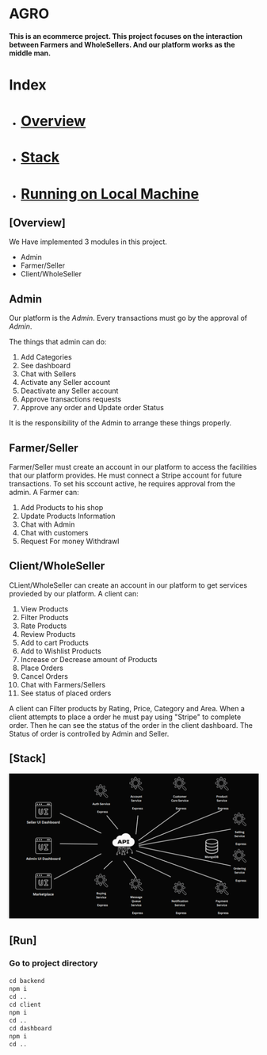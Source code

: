 # AGRO 
#### This is an ecommerce project. This project focuses on the interaction between Farmers and WholeSellers. And our platform works as the middle man.


# Index

- # [Overview](#overview)
- # [Stack](#stack)
- # [Running on Local Machine](#run)

## [Overview]

We Have implemented 3 modules in this project.  
- Admin
- Farmer/Seller
- Client/WholeSeller 



## Admin
Our platform is the *Admin*. Every transactions must go by the approval of *Admin*. 

The things that admin can do: 
1. Add Categories
2. See dashboard
3. Chat with Sellers
4. Activate any Seller account
5. Deactivate any Seller account
6. Approve transactions requests
7. Approve any order and Update order Status

It is the responsibility of the Admin to arrange these things properly. 

## Farmer/Seller
Farmer/Seller must create an account in our platform to access the facilities that our platform provides. He must connect a Stripe account for future transactions. To set his sccount active, he requires approval from the admin. A Farmer can:

1. Add Products to his shop
2. Update Products Information
3. Chat with Admin
4. Chat with customers
5. Request For money Withdrawl





## Client/WholeSeller
CLient/WholeSeller can create an account in our platform to get services provieded by our platform. A client can:
1. View Products
2. Filter Products
3. Rate Products
4. Review Products
5. Add to cart Products
6. Add to Wishlist Products
7. Increase or Decrease amount of Products
8. Place Orders
9. Cancel Orders
10. Chat with Farmers/Sellers
11. See status of placed orders

A client can Filter products by Rating, Price, Category and Area. When a client attempts to place a order he must pay using "Stripe" to complete order. Then he can see the status of the order in the client dashboard. The Status of order is controlled by Admin and Seller. 

## [Stack]

![Alt Text](https://github.com/jaid-monwr/BUET-CSE408-Agro/blob/main/pictures/1-modified.PNG)


## [Run]

### Go to project directory

```
cd backend
npm i
cd ..
cd client
npm i
cd ..
cd dashboard
npm i
cd ..
```

